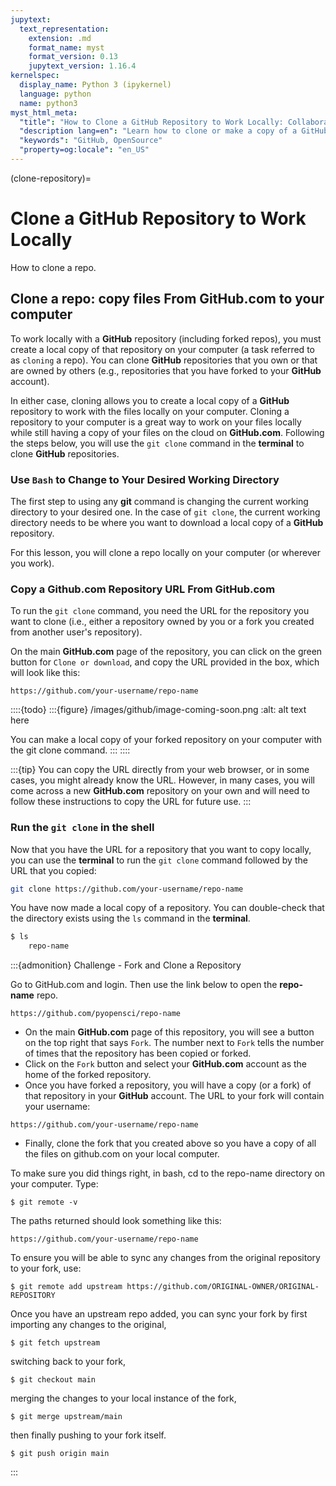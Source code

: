 ```yaml
---
jupytext:
  text_representation:
    extension: .md
    format_name: myst
    format_version: 0.13
    jupytext_version: 1.16.4
kernelspec:
  display_name: Python 3 (ipykernel)
  language: python
  name: python3
myst_html_meta:
  "title": "How to Clone a GitHub Repository to Work Locally: Collaborative GitHub for beginners"
  "description lang=en": "Learn how to clone or make a copy of a GitHub repository online on your computer so you can work locally."
  "keywords": "GitHub, OpenSource"
  "property=og:locale": "en_US"
---
```


(clone-repository)=

# Clone a GitHub Repository to Work Locally

How to clone a repo.

## Clone a repo: copy files From GitHub.com to your computer

To work locally with a **GitHub** repository (including forked repos), you must create a local copy of that repository on your computer (a task referred to as `cloning` a repo). You can clone **GitHub** repositories that you own or that are owned by others (e.g., repositories that you have forked to your **GitHub** account).

In either case, cloning allows you to create a local copy of a **GitHub** repository to work with the files locally on your computer. Cloning a repository to your computer is a great way to work on your files locally while still having a copy of your files on the cloud on **GitHub.com**. Following the steps below, you will use the `git clone` command in the **terminal** to clone **GitHub** repositories.

### Use `Bash` to Change to Your Desired Working Directory

The first step to using any **git** command is changing the current working directory to your desired one.
In the case of `git clone`, the current working directory needs to be where you want to download a local copy of a **GitHub** repository.

For this lesson, you will clone a repo locally on your computer (or wherever you work).

### Copy a Github.com Repository URL From GitHub.com

To run the `git clone` command, you need the URL for the repository you want to clone (i.e., either a repository owned by you or a fork you created from another user's repository).

On the main **GitHub.com** page of the repository, you can click on the green button for `Clone or download`, and copy the URL provided in the box, which will look like this:

`https://github.com/your-username/repo-name`

::::{todo}
:::{figure} /images/github/image-coming-soon.png
:alt: alt text here

 You can make a local copy of your forked repository on your computer with the git clone command.
:::
::::

:::{tip}
You can copy the URL directly from your web browser, or in some cases, you might already know the URL. However, in many cases, you will come across a new **GitHub.com** repository on your own and will need to follow these instructions to copy the URL for future use.
:::

### Run the `git clone` in the shell

Now that you have the URL for a repository that you want to copy locally, you can use the **terminal** to run the `git clone` command followed by the URL that you copied:

```bash
git clone https://github.com/your-username/repo-name
```

You have now made a local copy of a repository. You can double-check that the directory exists using the `ls` command in the **terminal**.

```bash
$ ls
    repo-name
```

:::{admonition} <i class="fa fa-pencil-square-o" aria-hidden="true"></i> Challenge  - Fork and Clone a Repository

Go to GitHub.com and login. Then use the link below to open the **repo-name** repo.

`https://github.com/pyopensci/repo-name`

* On the main **GitHub.com** page of this repository, you will see a button on the top right that says `Fork`. The number next to `Fork` tells the number of times that the repository has been copied or forked.
* Click on the `Fork` button and select your **GitHub.com** account as the home of the forked repository.
* Once you have forked a repository, you will have a copy (or a fork) of that repository in your **GitHub** account. The URL to your fork will contain your username:

`https://github.com/your-username/repo-name`

* Finally, clone the fork that you created above so you have a copy of all the files on github.com on your local computer.

To make sure you did things right, in bash, cd to the repo-name directory on your computer.
Type:

`$ git remote -v`

The paths returned should look something like this:

`https://github.com/your-username/repo-name`

To ensure you will be able to sync any changes from the original repository to your fork, use:

`$ git remote add upstream https://github.com/ORIGINAL-OWNER/ORIGINAL-REPOSITORY`

Once you have an upstream repo added, you can sync your fork by first importing any changes to the original,

`$ git fetch upstream`

switching back to your fork,

`$ git checkout main`

merging the changes to your local instance of the fork,

`$ git merge upstream/main`

then finally pushing to your fork itself.

`$ git push origin main`

:::
